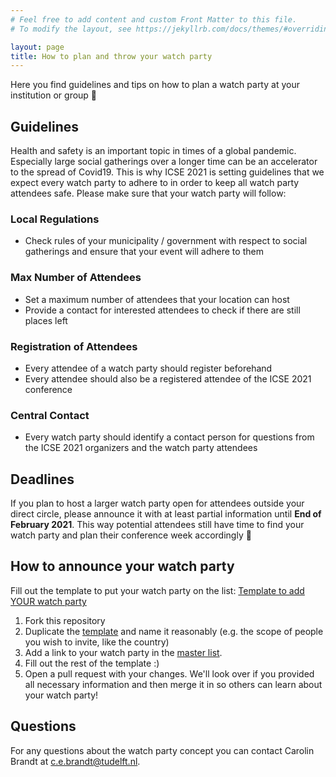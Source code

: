 ```yaml
---
# Feel free to add content and custom Front Matter to this file.
# To modify the layout, see https://jekyllrb.com/docs/themes/#overriding-theme-defaults

layout: page
title: How to plan and throw your watch party
---
```

Here you find guidelines and tips on how to plan a watch party at your institution or group 🙂

## Guidelines
Health and safety is an important topic in times of a global pandemic.
Especially large social gatherings over a longer time can be an accelerator to the spread of Covid19.
This is why ICSE 2021 is setting guidelines that we expect every watch party to adhere to in order to keep all watch party attendees safe.
Please make sure that your watch party will follow:

### Local Regulations
- Check rules of your municipality / government with respect to social gatherings and ensure that your event will adhere to them

### Max Number of Attendees
- Set a maximum number of attendees that your location can host
- Provide a contact for interested attendees to check if there are still places left

### Registration of Attendees
- Every attendee of a watch party should register beforehand
- Every attendee should also be a registered attendee of the ICSE 2021 conference

### Central Contact
- Every watch party should identify a contact person for questions from the ICSE 2021 organizers and the watch party attendees

<!-- ## Points to consider outside of the announcement template
- do you need any support staff for the watch party? -->

## Deadlines
If you plan to host a larger watch party open for attendees outside your direct circle, please announce it with at least partial information until **End of February 2021**.
This way potential attendees still have time to find your watch party and plan their conference week accordingly 🙂

## How to announce your watch party
Fill out the template to put your watch party on the list:
[Template to add YOUR watch party](watch-party-details/template-city-organization.md) 

1. Fork this repository
1. Duplicate the [template](watch-party-details/template-city-organization.md)  and name it reasonably (e.g. the scope of people you wish to invite, like the country)
2. Add a link to your watch party in the [master list](../watch-party-list.md).
3. Fill out the rest of the template :)
1. Open a pull request with your changes. We'll look over if you provided all necessary information and then merge it in so others can learn about your watch party!

## Questions
For any questions about the watch party concept you can contact Carolin Brandt at [c.e.brandt@tudelft.nl](mailto:c.e.brandt@tudelft.nl?subject=[ICSE2021WatchParty]%20Question%20about%20the%20ICSE2021%20Watch%20Party%20Guidellines).
